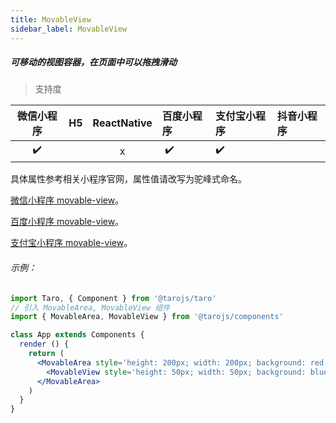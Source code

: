 ```yaml
---
title: MovableView
sidebar_label: MovableView
---
```


##### 可移动的视图容器，在页面中可以拖拽滑动

> 支持度

| 微信小程序 | H5 | ReactNative | 百度小程序 | 支付宝小程序 | 抖音小程序 |
| :-: | :-: | :-: | :- | :- | :- |
| ✔️ |  | x | ️ ✔️  | ✔️  | |

具体属性参考相关小程序官网，属性值请改写为驼峰式命名。


[微信小程序 movable-view](https://developers.weixin.qq.com/miniprogram/dev/component/movable-view.html)。

[百度小程序 movable-view](https://smartprogram.baidu.com/docs/develop/component/view/#movable-area)。

[支付宝小程序 movable-view](https://docs.alipay.com/mini/component/movable-view)。

###### 示例：
```jsx
import Taro, { Component } from '@tarojs/taro'
// 引入 MovableArea, MovableView 组件
import { MovableArea, MovableView } from '@tarojs/components'

class App extends Components {
  render () {
    return (
      <MovableArea style='height: 200px; width: 200px; background: red;'>
        <MovableView style='height: 50px; width: 50px; background: blue;' direction='all'></MovableView>
      </MovableArea>
    )
  }
}
```
